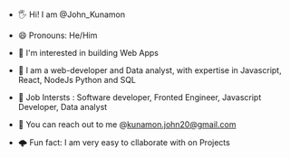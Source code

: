 * 🖐️ Hi! I am @John_Kunamon

* 😄 Pronouns: He/Him

* 👀 I'm interested in building Web Apps

* 🥀 I am a web-developer and Data analyst, with expertise in Javascript, React, NodeJs Python and SQL

* 💞 Job Intersts : Software developer, Fronted Engineer, Javascript Developer, Data analyst

* 💼 You can reach out to me @kunamon.john20@gmail.com

* 🌩️ Fun fact: I am very easy to cllaborate with on Projects
